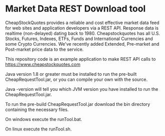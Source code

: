 # Market  Data  REST  Download  tool
CheapStockQuotes provides a reliable and cost effective market data feed for 
web sites and application developers via a REST API. Response data is realtime (non-delayed) dating back to 1980. Cheapstockquotes has all U.S. Stocks, Futures, Indexes, ETFs, Funds and International Currencies and some Crypto Currencies. We've recently added Extended, Pre-market and Post-market price data to the service.

This repository code is an example application to make REST API calls to https://www.cheapstockquotes.com
 
Java version 1.8 or greater must be installed to run the pre-built CheapRequestTool.jar, or you can compile your own with the source. 

Java -version will tell you which JVM version you have installed to run the CheapRequestTool.jar.

To run the pre-build CheapRequestTool.jar download the bin directory containing the necessary files. 

On windows execute the runTool.bat. 

On linux execute the runTool.sh.


